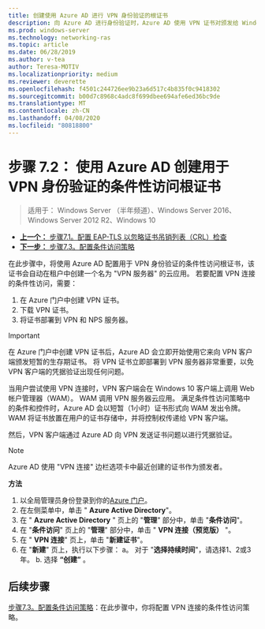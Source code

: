 ```yaml
---
title: 创建使用 Azure AD 进行 VPN 身份验证的根证书
description: 向 Azure AD 进行身份验证时，Azure AD 使用 VPN 证书对颁发给 Windows 10 客户端的证书签名以进行 VPN 连接。 标记为主证书的证书是 Azure AD 使用的颁发者。
ms.prod: windows-server
ms.technology: networking-ras
ms.topic: article
ms.date: 06/28/2019
ms.author: v-tea
author: Teresa-MOTIV
ms.localizationpriority: medium
ms.reviewer: deverette
ms.openlocfilehash: f4501c244726ee9b23a6d517c4b835f0c9418302
ms.sourcegitcommit: b00d7c8968c4adc8f699dbee694afe6ed36bc9de
ms.translationtype: MT
ms.contentlocale: zh-CN
ms.lasthandoff: 04/08/2020
ms.locfileid: "80818800"
---
```

# <a name="step-72-create-conditional-access-root-certificates-for-vpn-authentication-with-azure-ad"></a>步骤 7.2： 使用 Azure AD 创建用于 VPN 身份验证的条件性访问根证书

>适用于： Windows Server （半年频道）、Windows Server 2016、Windows Server 2012 R2、Windows 10

- [**上一个：** 步骤7.1。配置 EAP-TLS 以忽略证书吊销列表（CRL）检查](vpn-config-eap-tls-to-ignore-crl-checking.md)
- [**下一步：** 步骤7.3。配置条件访问策略](vpn-config-conditional-access-policy.md)

在此步骤中，将使用 Azure AD 配置用于 VPN 身份验证的条件性访问根证书，该证书会自动在租户中创建一个名为 "VPN 服务器" 的云应用。 若要配置 VPN 连接的条件性访问，需要：

1. 在 Azure 门户中创建 VPN 证书。
2. 下载 VPN 证书。
3. 将证书部署到 VPN 和 NPS 服务器。

> [!IMPORTANT]
> 在 Azure 门户中创建 VPN 证书后，Azure AD 会立即开始使用它来向 VPN 客户端颁发短暂的生存期证书。 将 VPN 证书立即部署到 VPN 服务器非常重要，以免 VPN 客户端的凭据验证出现任何问题。

当用户尝试使用 VPN 连接时，VPN 客户端会在 Windows 10 客户端上调用 Web 帐户管理器（WAM）。 WAM 调用 VPN 服务器云应用。 满足条件性访问策略中的条件和控件时，Azure AD 会以短暂（1小时）证书形式向 WAM 发出令牌。 WAM 将证书放置在用户的证书存储中，并将控制权传递给 VPN 客户端。  

然后，VPN 客户端通过 Azure AD 向 VPN 发送证书问题以进行凭据验证。  

> [!NOTE]
> Azure AD 使用 "VPN 连接" 边栏选项卡中最近创建的证书作为颁发者。

**方法**

1. 以全局管理员身份登录到你的[Azure 门户](https://portal.azure.com)。
2. 在左侧菜单中，单击 " **Azure Active Directory**"。
3. 在 " **Azure Active Directory** " 页上的 "**管理**" 部分中，单击 "**条件访问**"。
4. 在 "**条件访问**" 页上的 "**管理**" 部分中，单击 " **VPN 连接（预览版）** "。
5. 在 " **VPN 连接**" 页上，单击 "**新建证书**"。
6. 在 "**新建**" 页上，执行以下步骤： a。 对于 "**选择持续时间**"，请选择1、2或3年。
   b. 选择 **“创建”** 。

## <a name="next-steps"></a>后续步骤

[步骤7.3。配置条件访问策略](vpn-config-conditional-access-policy.md)：在此步骤中，你将配置 VPN 连接的条件性访问策略。
